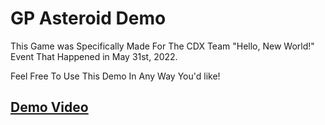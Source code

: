# GP Asteroid Demo
This Game was Specifically Made For The CDX Team "Hello, New World!" Event That Happened in May 31st, 2022.

Feel Free To Use This Demo In Any Way You'd like!

## [Demo Video](https://youtu.be/Ql0USr4MjfQ?t=74)
